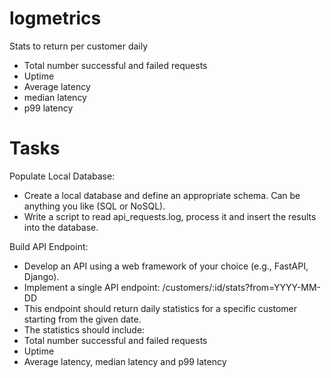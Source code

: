 # logmetrics

Stats to return per customer daily
 - Total number successful and failed requests
 - Uptime
 - Average latency
 - median latency
 - p99 latency


 # Tasks
 Populate Local Database:
  - Create a local database and define an appropriate schema. Can be anything you like (SQL or NoSQL).
  - Write a script to read api_requests.log, process it and insert the results into the database.

 Build API Endpoint:
  - Develop an API using a web framework of your choice (e.g., FastAPI, Django).
  - Implement a single API endpoint: /customers/:id/stats?from=YYYY-MM-DD
  - This endpoint should return daily statistics for a specific customer starting from the given date.
  - The statistics should include:
  - Total number successful and failed requests
  - Uptime
  - Average latency, median latency and p99 latency
